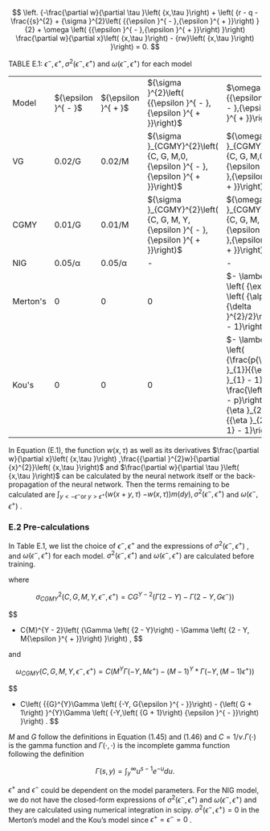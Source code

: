 $$
\left. {-\frac{\partial w}{\partial \tau }\left( {x,\tau }\right)  + \left( {r - q - \frac{{s}^{2} + {\sigma }^{2}\left( {{\epsilon }^{ - },{\epsilon }^{ + }}\right) }{2} + \omega \left( {{\epsilon }^{ - },{\epsilon }^{ + }}\right) }\right) \frac{\partial w}{\partial x}\left( {x,\tau }\right)  - {rw}\left( {x,\tau }\right) }\right)  = 0.
$$

TABLE E.1: ${\epsilon }^{ - },{\epsilon }^{ + },{\sigma }^{2}\left( {{\epsilon }^{ - },{\epsilon }^{ + }}\right)$ and $\omega \left( {{\epsilon }^{ - },{\epsilon }^{ + }}\right)$ for each model

<table><tr><td>Model</td><td>${\epsilon }^{ - }$</td><td>${\epsilon }^{ + }$</td><td>${\sigma }^{2}\left( {{\epsilon }^{ - },{\epsilon }^{ + }}\right)$</td><td>$\omega \left( {{\epsilon }^{ - },{\epsilon }^{ + }}\right)$</td></tr><tr><td>VG</td><td>0.02/G</td><td>0.02/M</td><td>${\sigma }_{CGMY}^{2}\left( {C, G, M,0,{\epsilon }^{ - },{\epsilon }^{ + }}\right)$</td><td>${\omega }_{CGMY}\left( {C, G, M,0,{\epsilon }^{ - },{\epsilon }^{ + }}\right)$</td></tr><tr><td>CGMY</td><td>0.01/G</td><td>0.01/M</td><td>${\sigma }_{CGMY}^{2}\left( {C, G, M, Y,{\epsilon }^{ - },{\epsilon }^{ + }}\right)$</td><td>${\omega }_{CGMY}\left( {C, G, M, Y,{\epsilon }^{ - },{\epsilon }^{ + }}\right)$</td></tr><tr><td>NIG</td><td>0.05/α</td><td>0.05/α</td><td>-</td><td>-</td></tr><tr><td>Merton's</td><td>0</td><td>0</td><td>0</td><td>$- \lambda \left( {\exp \left( {\alpha  + {\delta }^{2}/2}\right)  - 1}\right)$</td></tr><tr><td>Kou's</td><td>0</td><td>0</td><td>0</td><td>$- \lambda \left( {\frac{p{\eta }_{1}}{{\eta }_{1} - 1} + \frac{\left( {1 - p}\right) {\eta }_{2}}{{\eta }_{2} + 1} - 1}\right)$</td></tr></table>

In Equation (E.1), the function $w\left( {x,\tau }\right)$ as well as its derivatives $\frac{\partial w}{\partial x}\left( {x,\tau }\right) ,\frac{{\partial }^{2}w}{\partial {x}^{2}}\left( {x,\tau }\right)$ and $\frac{\partial w}{\partial \tau }\left( {x,\tau }\right)$ can be calculated by the neural network itself or the back-propagation of the neural network. Then the terms remaining to be calculated are ${\int }_{y <  - {\epsilon }^{ - }\text{or }y > {\epsilon }^{ + }}(w\left( {x + y,\tau }\right)$ $- w\left( {x,\tau }\right) )m\left( {dy}\right) ,{\sigma }^{2}\left( {{\epsilon }^{ - },{\epsilon }^{ + }}\right)$ and $\omega \left( {{\epsilon }^{ - },{\epsilon }^{ + }}\right)$ .

### E.2 Pre-calculations

In Table E.1, we list the choice of ${\epsilon }^{ - },{\epsilon }^{ + }$ and the expressions of ${\sigma }^{2}\left( {{\epsilon }^{ - },{\epsilon }^{ + }}\right)$ , and $\omega \left( {{\epsilon }^{ - },{\epsilon }^{ + }}\right)$ for each model. ${\sigma }^{2}\left( {{\epsilon }^{ - },{\epsilon }^{ + }}\right)$ and $\omega \left( {{\epsilon }^{ - },{\epsilon }^{ + }}\right)$ are calculated before training.

where

$$
{\sigma }_{CGMY}^{2}\left( {C, G, M, Y,{\epsilon }^{ - },{\epsilon }^{ + }}\right)  = C{G}^{Y - 2}\left( {\Gamma \left( {2 - Y}\right)  - \Gamma \left( {2 - Y, G{\epsilon }^{ - }}\right) }\right)
$$

$$
+ C{M}^{Y - 2}\left( {\Gamma \left( {2 - Y}\right)  - \Gamma \left( {2 - Y, M{\epsilon }^{ + }}\right) }\right) ,
$$

and

$$
{\omega }_{CGMY}\left( {C, G, M, Y,{\epsilon }^{ - },{\epsilon }^{ + }}\right)  = C\left( {{M}^{Y}\Gamma \left( {-Y, M{\epsilon }^{ + }}\right)  - {\left( M - 1\right) }^{Y} * \Gamma \left( {-Y,\left( {M - 1}\right) {\epsilon }^{ + }}\right) }\right)
$$

$$
+ C\left( {{G}^{Y}\Gamma \left( {-Y, G{\epsilon }^{ - }}\right)  - {\left( G + 1\right) }^{Y}\Gamma \left( {-Y,\left( {G + 1}\right) {\epsilon }^{ - }}\right) }\right) .
$$

$M$ and $G$ follow the definitions in Equation (1.45) and (1.46) and $C = 1/\nu .\Gamma \left( \cdot \right)$ is the gamma function and $\Gamma \left( {\cdot , \cdot  }\right)$ is the incomplete gamma function following the definition

$$
\Gamma \left( {s, y}\right)  = {\int }_{y}^{\infty }{u}^{s - 1}{e}^{-u}{du}.
$$

${\epsilon }^{ + }$ and ${\epsilon }^{ - }$ could be dependent on the model parameters. For the NIG model, we do not have the closed-form expressions of ${\sigma }^{2}\left( {{\epsilon }^{ - },{\epsilon }^{ + }}\right)$ and $\omega \left( {{\epsilon }^{ - },{\epsilon }^{ + }}\right)$ and they are calculated using numerical integration in scipy. ${\sigma }^{2}\left( {{\epsilon }^{ - },{\epsilon }^{ + }}\right)  = 0$ in the Merton’s model and the Kou’s model since ${\epsilon }^{ + } = {\epsilon }^{ - } = 0$ .